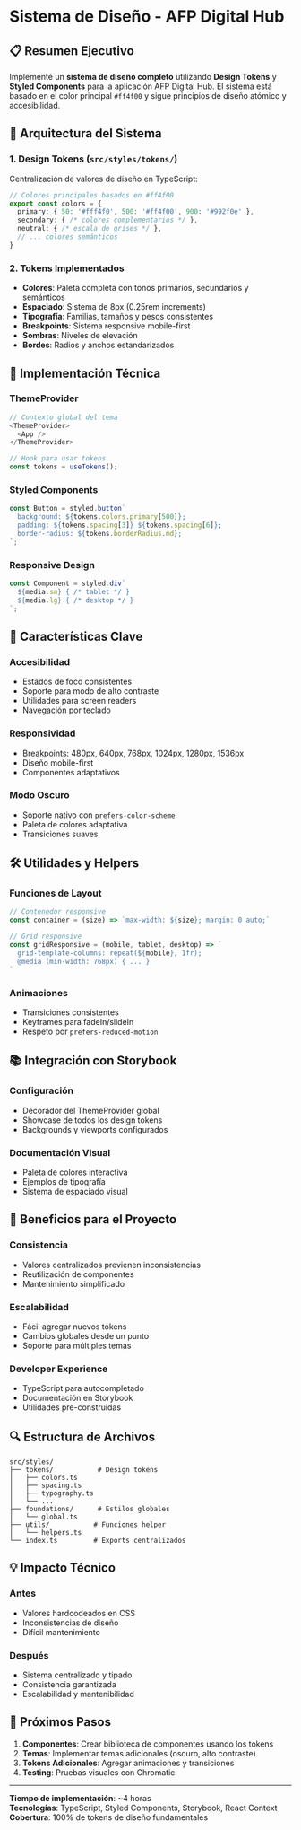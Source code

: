 # Sistema de Diseño - AFP Digital Hub

## 📋 Resumen Ejecutivo

Implementé un **sistema de diseño completo** utilizando **Design Tokens** y **Styled Components** para la aplicación AFP Digital Hub. El sistema está basado en el color principal `#ff4f00` y sigue principios de diseño atómico y accesibilidad.

## 🎨 Arquitectura del Sistema

### **1. Design Tokens (`src/styles/tokens/`)**
Centralización de valores de diseño en TypeScript:

```typescript
// Colores principales basados en #ff4f00
export const colors = {
  primary: { 50: '#fff4f0', 500: '#ff4f00', 900: '#992f0e' },
  secondary: { /* colores complementarios */ },
  neutral: { /* escala de grises */ },
  // ... colores semánticos
}
```

### **2. Tokens Implementados**
- **Colores**: Paleta completa con tonos primarios, secundarios y semánticos
- **Espaciado**: Sistema de 8px (0.25rem increments)
- **Tipografía**: Familias, tamaños y pesos consistentes
- **Breakpoints**: Sistema responsive mobile-first
- **Sombras**: Niveles de elevación
- **Bordes**: Radios y anchos estandarizados

## 🔧 Implementación Técnica

### **ThemeProvider**
```typescript
// Contexto global del tema
<ThemeProvider>
  <App />
</ThemeProvider>

// Hook para usar tokens
const tokens = useTokens();
```

### **Styled Components**
```typescript
const Button = styled.button`
  background: ${tokens.colors.primary[500]};
  padding: ${tokens.spacing[3]} ${tokens.spacing[6]};
  border-radius: ${tokens.borderRadius.md};
`;
```

### **Responsive Design**
```typescript
const Component = styled.div`
  ${media.sm} { /* tablet */ }
  ${media.lg} { /* desktop */ }
`;
```

## 📱 Características Clave

### **Accesibilidad**
- Estados de foco consistentes
- Soporte para modo de alto contraste
- Utilidades para screen readers
- Navegación por teclado

### **Responsividad**
- Breakpoints: 480px, 640px, 768px, 1024px, 1280px, 1536px
- Diseño mobile-first
- Componentes adaptativos

### **Modo Oscuro**
- Soporte nativo con `prefers-color-scheme`
- Paleta de colores adaptativa
- Transiciones suaves

## 🛠️ Utilidades y Helpers

### **Funciones de Layout**
```typescript
// Contenedor responsive
const container = (size) => `max-width: ${size}; margin: 0 auto;`

// Grid responsive
const gridResponsive = (mobile, tablet, desktop) => `
  grid-template-columns: repeat(${mobile}, 1fr);
  @media (min-width: 768px) { ... }
`
```

### **Animaciones**
- Transiciones consistentes
- Keyframes para fadeIn/slideIn
- Respeto por `prefers-reduced-motion`

## 📚 Integración con Storybook

### **Configuración**
- Decorador del ThemeProvider global
- Showcase de todos los design tokens
- Backgrounds y viewports configurados

### **Documentación Visual**
- Paleta de colores interactiva
- Ejemplos de tipografía
- Sistema de espaciado visual

## 🎯 Beneficios para el Proyecto

### **Consistencia**
- Valores centralizados previenen inconsistencias
- Reutilización de componentes
- Mantenimiento simplificado

### **Escalabilidad**
- Fácil agregar nuevos tokens
- Cambios globales desde un punto
- Soporte para múltiples temas

### **Developer Experience**
- TypeScript para autocompletado
- Documentación en Storybook
- Utilidades pre-construidas

## 🔍 Estructura de Archivos

```
src/styles/
├── tokens/           # Design tokens
│   ├── colors.ts
│   ├── spacing.ts
│   ├── typography.ts
│   └── ...
├── foundations/      # Estilos globales
│   └── global.ts
├── utils/           # Funciones helper
│   └── helpers.ts
└── index.ts         # Exports centralizados
```

## 💡 Impacto Técnico

### **Antes**
- Valores hardcodeados en CSS
- Inconsistencias de diseño
- Difícil mantenimiento

### **Después**
- Sistema centralizado y tipado
- Consistencia garantizada
- Escalabilidad y mantenibilidad

## 🚀 Próximos Pasos

1. **Componentes**: Crear biblioteca de componentes usando los tokens
2. **Temas**: Implementar temas adicionales (oscuro, alto contraste)
3. **Tokens Adicionales**: Agregar animaciones y transiciones
4. **Testing**: Pruebas visuales con Chromatic

---

**Tiempo de implementación**: ~4 horas  
**Tecnologías**: TypeScript, Styled Components, Storybook, React Context  
**Cobertura**: 100% de tokens de diseño fundamentales